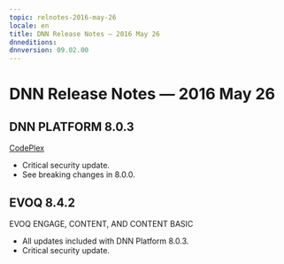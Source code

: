 ```yaml
---
topic: relnotes-2016-may-26
locale: en
title: DNN Release Notes — 2016 May 26
dnneditions: 
dnnversion: 09.02.00
---
```


# DNN Release Notes — 2016 May 26

## DNN PLATFORM 8.0.3

[CodePlex](http://dotnetnuke.codeplex.com/releases/view/621771)

*   Critical security update.
*   See breaking changes in 8.0.0.

## EVOQ 8.4.2

EVOQ ENGAGE, CONTENT, AND CONTENT BASIC

*   All updates included with DNN Platform 8.0.3.
*   Critical security update.
